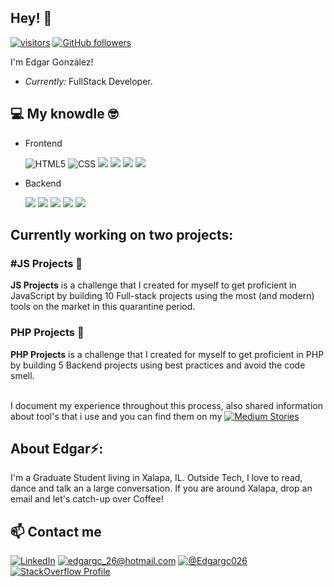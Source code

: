 <h2>Hey! 👋</h2>

[![visitors](https://visitor-badge.laobi.icu/badge?page_id=EdgarGc026.EdgarGc026)](https://github.com/edgargc026) [![GitHub followers](https://img.shields.io/github/followers/edgargc026.svg?style=social&label=Follow)](https://github.com/edgargc026?tab=followers)

I'm Edgar González! 
- <i>Currently:</i> FullStack Developer. 


<h2>💻 My knowdle 🤓</h2>

- Frontend

  <span>![HTML5](https://img.shields.io/badge/HTML5-E34F26?style=for-the-badge&logo=html5&logoColor=white)</span> 
  <span>![CSS](https://img.shields.io/badge/CSS3-1572B6?style=for-the-badge&logo=css3&logoColor=white)</span> 
  <span>![](https://img.shields.io/badge/JavaScript-323330?style=for-the-badge&logo=javascript&logoColor=F7DF1)</span>
  <span>![](https://img.shields.io/badge/Vue.js-35495E?style=for-the-badge&logo=vuedotjs&logoColor=4FC08D)</span>
  <span>![](https://img.shields.io/badge/Tailwind_CSS-38B2AC?style=for-the-badge&logo=tailwind-css&logoColor=white)</span>
  <span>![](https://img.shields.io/badge/Bootstrap-563D7C?style=for-the-badge&logo=bootstrap&logoColor=white)</span>

- Backend
  
  <span>![](https://img.shields.io/badge/PHP-777BB4?style=for-the-badge&logo=php&logoColor=white)</span>
  <span>![](https://img.shields.io/badge/Java-ED8B00?style=for-the-badge&logo=java&logoColor=white)</span>
  <span>![](https://img.shields.io/badge/Node.js-339933?style=for-the-badge&logo=nodedotjs&logoColor=white)</span>
  <span>![](https://img.shields.io/badge/Express.js-000000?style=for-the-badge&logo=express&logoColor=white)</span>
  <span>![](https://img.shields.io/badge/Laravel-FF2D20?style=for-the-badge&logo=laravel&logoColor=white)</span>

<h2>Currently working on two projects:</h2>
<h3>#JS Projects 💯</h4>

__JS Projects__ is a challenge that I created for myself to get proficient in JavaScript by building 10 Full-stack projects using the most (and modern) tools on the market in this quarantine period.

<h3>PHP Projects 💯</h4>

__PHP Projects__ is a challenge that I created for myself to get proficient in PHP by building 5 Backend projects using best practices and avoid the code smell.

<br/> I document my experience throughout this process, also shared information about tool's that i use and you can find them on my <a href="https://edggc026.medium.com/" target="_blank">![Medium Stories](https://img.shields.io/badge/Medium-12100E?style=for-the-badge&logo=medium&logoColor=white)</a>

<!-- Check out the GitHub repository:
<div>
  <p>
    <a href="https://github.com/EdgarGc026/JSFullStackProjects">
      <img src="" alt="GitHub Stats" />
    </a>
    <a href="https://github.com/EdgarGc026/">
      <img src="" alt="GitHub Stats" />
    </a>
  </p>
</div>

<h2>👀 Stats</h2>

<div>
  <p align="center">
    <b><em>Now listening to:</em></b> <br/>
    <img src="https://spotify-github-profile.vercel.app/api/view?uid=lakshmanan.meiyappan&cover_image=true&theme=novatorem" alt="Now Listenting to" />
  </p>
  
  <p align="center">
  <b><em>Overall GitHub Stats:</em></b> <br/>
    <img src="https://github-readme-streak-stats.herokuapp.com/?user=laxmena" alt="GitHub Stats" /> <br/><br/>
  <b><em>My Programming activity (Last 7 days):</em></b> <br/>
    <img src="https://github-readme-stats.vercel.app/api/wakatime?username=laxmena" alt="WakaTime" />
  </p>
</div>
-->

<h2> About Edgar⚡:</h2>

I'm a Graduate Student living in Xalapa, IL. Outside Tech, I love to read, dance and talk an a large conversation. If you are around Xalapa, drop an email and let's catch-up over Coffee!

<h2> 📫 Contact me </h2>

<a href="https://www.linkedin.com/in/edgargc026/" target="_blank">![LinkedIn](https://img.shields.io/badge/LinkedIn-0077B5?style=for-the-badge&logo=linkedin&logoColor=white)</a> 
<a href="mailto:edgargc_26@hotmail.com" target="_blank">![edgargc_26@hotmail.com](https://img.shields.io/badge/Microsoft_Outlook-0078D4?style=for-the-badge&logo=microsoft-outlook&logoColor=white)</a>
<a href="https://twitter.com/EdgarGc026" target="_blank">![@Edgargc026](https://img.shields.io/badge/Twitter-1DA1F2?style=for-the-badge&logo=twitter&logoColor=white)</a>
<a href="https://es.stackoverflow.com/users/85432/edgar-gc" target="_blank">![StackOverflow Profile](https://img.shields.io/badge/Stack_Overflow-FE7A16?style=for-the-badge&logo=stack-overflow&logoColor=white)</a>
